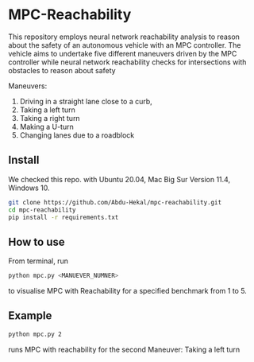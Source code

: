 # MPC-Reachability

This repository employs neural network reachability analysis to reason about the safety of an autonomous vehicle with an MPC controller. The vehicle aims to undertake five different maneuvers driven by the MPC controller while neural network reachability checks for intersections with obstacles to reason about safety

Maneuvers:

1. Driving in a straight lane close to a curb,
2. Taking a left turn
3. Taking a right turn
4. Making a U-turn
5. Changing lanes due to a roadblock

## Install

We checked this repo. with Ubuntu 20.04, Mac Big Sur Version 11.4, Windows 10.

```bash
git clone https://github.com/Abdu-Hekal/mpc-reachability.git
cd mpc-reachability
pip install -r requirements.txt
```

## How to use

From terminal, run

```bash
python mpc.py <MANUEVER_NUMNER>
```

 to visualise MPC with Reachability for a specified benchmark from 1 to 5.

## Example

```bash
python mpc.py 2
```
runs MPC with reachability for the second Maneuver: Taking a left turn

